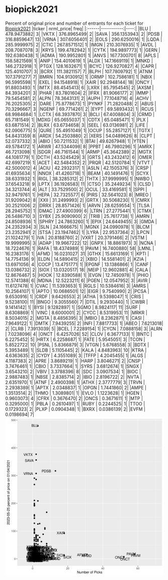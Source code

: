 # biopick2021
Percent of original price and number of entrants for each ticket for [Biopick2021](https://twitter.com/hashtag/Biopick2021)
|ticker |  nrml_price| freq|
|:------|-----------:|----:|
|BLU    | 478.9473882|    3|
|VKTX   | 376.8965499|    2|
|SAVA   | 356.1353943|    2|
|PDSB   | 316.8859647|   13|
|VRNA   | 307.6056401|    2|
|EOLS   | 290.6250016|    1|
|LQDA   | 285.9999975|    2|
|CTIC   | 267.8571512|    1|
|IMGN   | 210.3076935|    1|
|AVDL   | 208.7087078|    3|
|KRYS   | 199.4782942|    1|
|CYTK   | 194.9897773|    1|
|GERN   | 192.6380438|    1|
|ADMA   | 190.9952801|    1|
|ANVS   | 167.7300701|    8|
|APLS   | 158.5821569|    1|
|ANIP   | 154.4010619|    1|
|ALDX   | 147.1669119|    1|
|MNKD   | 146.2732918|    1|
|PTGX   | 128.1632671|    1|
|BCYC   | 126.9270827|    4|
|CAPR   | 125.4010707|    3|
|BCRX   | 111.3821157|    7|
|BLPH   | 107.7809792|    1|
|ATNM   | 107.3791277|    7|
|BMRN   | 104.9130912|    1|
|ORMP   | 102.7586181|    1|
|NBIX   |  96.5995598|    1|
|EXEL   |  94.1548918|    1|
|XAIR   |  92.2948144|   18|
|ONCY   |  91.8803493|    1|
|IMTX   |  88.4545413|    6|
|LXRX   |  85.7954545|    2|
|AXSM   |  84.3934201|    3|
|PHAR   |  83.7801604|    2|
|IFRX   |  81.9066177|    2|
|IMMP   |  79.5454581|    2|
|ALPN   |  78.3643131|    2|
|AUPH   |  77.1048716|    4|
|ACHV   |  76.2025305|    2|
|DARE   |  75.8778673|    1|
|PYNKF  |  71.2820488|    2|
|ABUS   |  70.3296667|    3|
|NGENF  |  69.7714261|    2|
|EYPT   |  69.5893432|    1|
|RCUS   |  68.9984684|    1|
|LCTX   |  68.3937870|    3|
|BCLI   |  67.4008804|    3|
|CRMD   |  65.7181549|    1|
|MDXG   |  65.0655037|    1|
|CDTX   |  65.0485471|    1|
|PLX    |  63.6871514|    2|
|BLRX   |  63.6734658|    3|
|SEEL   |  63.0136981|    2|
|LIFE   |  62.0906775|    5|
|QURE   |  55.4951049|    1|
|OCUP   |  55.2857127|    1|
|TGTX   |  54.8431359|    8|
|ARDX   |  54.2503880|    2|
|XERS   |  54.0489626|    8|
|CLPT   |  52.0737332|    3|
|ABIO   |  50.7211532|    1|
|BTAI   |  49.6267948|    1|
|YTEN   |  49.5784172|    1|
|ARWR   |  47.5344098|    8|
|PPBT   |  46.7980296|    1|
|AMRX   |  46.7213098|    1|
|SDGR   |  46.7161544|    1|
|ARMP   |  45.3642389|    2|
|MGTX   |  44.1081779|    1|
|DCTH   |  43.5245429|    3|
|GRTS   |  43.2432412|    6|
|OMER   |  42.6997219|    1|
|ACET   |  42.5484352|    2|
|PRQR   |  42.5120784|    1|
|VTVT   |  42.5000012|    4|
|ACIU   |  42.2932317|    1|
|ASLN   |  42.1505376|    3|
|CRSP   |  41.6935634|    1|
|NNOX   |  41.4260718|    1|
|BEAM   |  40.1491476|    1|
|SCYX   |  38.6331932|    1|
|RIGL   |  38.3285312|    2|
|THTX   |  37.9999995|    1|
|NWBO   |  37.6543218|    9|
|LPTX   |  36.1926583|   11|
|CTSO   |  35.2449234|    1|
|CLSD   |  34.3213744|    4|
|ALT    |  33.7529500|    2|
|OCUL   |  33.4169581|    1|
|SPPI   |  32.9479761|    1|
|HEPA   |  32.7325577|    6|
|PIRS   |  32.5641023|    8|
|MREO   |  31.9209042|    8|
|XXII   |  31.2499993|    2|
|GRTX   |  30.5068230|    1|
|CMRX   |  30.2521006|    2|
|DRRX   |  28.8571426|    1|
|ARVN   |  28.6259554|    1|
|TLSA   |  28.2945752|    1|
|DMAC   |  27.4900399|    6|
|LTRN   |  27.2775441|    1|
|CTMX   |  26.5486710|    3|
|SYBX   |  25.9090900|    2|
|TRIB   |  25.7617738|    1|
|AMRN   |  24.8508936|    1|
|SPHRY  |  24.7863260|    1|
|EPIX   |  24.6449455|    3|
|GMDA   |  24.2352934|    3|
|SLN    |  24.1666675|    1|
|MGNX   |  24.0990978|    1|
|BLCM   |  23.2352941|    2|
|STSA   |  23.1947462|    1|
|LYRA   |  22.9537364|    2|
|LPCN   |  21.1024279|    1|
|IVA    |  20.8188760|    2|
|VXRT   |  20.3791466|    2|
|VSTM   |  19.9999995|    3|
|ADAP   |  19.9667222|   12|
|GNPX   |  18.8861973|    3|
|NCNA   |  18.7224676|    1|
|RAFA   |  18.4374989|    1|
|PAVM   |  16.7400880|   58|
|LMNL   |  16.2383176|    1|
|AFMD   |  16.0231027|   31|
|GTHX   |  15.6613169|    1|
|KPTI   |  14.7754136|    9|
|ELDN   |  14.5890415|    2|
|XBIO   |  14.5581401|    2|
|KZIA   |  13.6971056|    4|
|COCP   |  13.4751771|    1|
|EPGNF  |  13.1386866|    1|
|CANF   |  13.0386732|    2|
|SIOX   |  13.0320517|   18|
|MEIP   |  12.9602881|    4|
|CALA   |  12.8676467|    5|
|HOOK   |  12.8390588|    1|
|EVGN   |  12.7450978|    1|
|PHIO   |  12.5741388|    6|
|MDNA   |  12.5223211|    6|
|PGEN   |  12.0547952|    3|
|AVIR   |  11.6127478|    1|
|CVAC   |  11.5393653|    1|
|RGLS   |  10.5384616|    3|
|AMRS   |  10.2564107|    1|
|APTO   |  10.0686501|   12|
|EIGR   |   9.7540990|    2|
|PCSA   |   9.6530916|    1|
|CRDF   |   9.6426553|    2|
|ATHA   |   9.5398047|    1|
|CRIS   |   9.5238100|   11|
|BNGO   |   9.3055560|    7|
|DTIL   |   9.2930440|    1|
|CWBR   |   9.1414142|    1|
|BYSI   |   9.1282897|    1|
|SGMO   |   8.9824117|   11|
|SURF   |   8.6308869|    1|
|VINC   |   8.6000001|    2|
|CYCC   |   8.5319953|   11|
|MRKR   |   8.5034015|    2|
|MGTA   |   8.4856395|    3|
|MBIO   |   8.2362871|    1|
|CASI   |   7.9649122|    1|
|DMTK   |   7.9439255|    2|
|INFI   |   7.8817733|    1|
|ABEO   |   7.6213018|    2|
|CLRB   |   7.3913039|    5|
|BCEL   |   7.2289154|    1|
|CYCN   |   7.0888158|    3|
|ALRN   |   7.0238096|    4|
|ONCT   |   6.4257026|   52|
|CLOV   |   6.3677133|    1|
|BNTC   |   6.2275452|    5|
|HRTX   |   6.2258687|    1|
|FATE   |   5.9545051|    3|
|TCON   |   5.8522722|   10|
|PSNL   |   5.8366879|    3|
|VTGN   |   5.6768558|    3|
|BDTX   |   5.3953489|    1|
|SLDB   |   5.1105445|    2|
|KALA   |   4.8483963|   10|
|KTRA   |   4.6363635|    2|
|CYDY   |   4.3551089|    3|
|TFFP   |   4.2045455|    1|
|ALGS   |   4.1187383|    2|
|APRE   |   3.8689219|    1|
|HARP   |   3.8046271|    2|
|CNSP   |   3.7476461|    1|
|CBIO   |   3.7337664|    1|
|SYRS   |   3.6812674|    1|
|SNGX   |   3.6543210|    2|
|VBIV   |   3.3788396|    8|
|SDC    |   3.0907534|    1|
|BIOC   |   2.9887483|    1|
|NBSE   |   2.8385714|    2|
|IBIO   |   2.8196722|    2|
|NVTA   |   2.6351970|    1|
|ATNF   |   2.4900398|    1|
|ATHX   |   2.3777779|    3|
|TRVN   |   2.2938389|    1|
|APTX   |   2.0348837|    1|
|OPGN   |   1.7441860|    2|
|AMPE   |   1.3513514|    2|
|THMO   |   1.3089801|    1|
|EVLO   |   1.1223628|    1|
|HGEN   |   0.9603073|    4|
|CFRX   |   0.3676470|    2|
|ONCS   |   0.3671611|    1|
|MTP    |   0.3295000|    1|
|PBLA   |   0.2610497|    1|
|RUBY   |   0.2244525|    1|
|TTOO   |   0.1729323|    2|
|PLXP   |   0.0904348|    1|
|BXRX   |   0.0386139|    2|
|EVFM   |   0.0198694|    7|
![retvspicks](biopicks.png?raw=true)
